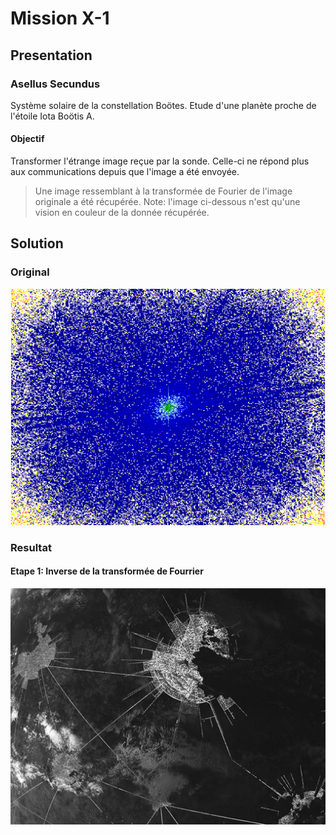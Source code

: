 # Mission X-1

## Presentation

### Asellus Secundus

Système solaire de la constellation Boötes.
Etude d'une planète proche de l'étoile Iota Boötis A.

#### Objectif 

Transformer l'étrange image reçue par la sonde. Celle-ci ne répond plus aux communications depuis que l'image a été envoyée. 
> Une image ressemblant à la transformée de Fourier de l'image originale a été récupérée.
> Note: l'image ci-dessous n'est qu'une vision en couleur de la donnée récupérée.

## Solution

### Original

![Original](img/AsellusSecundus.jpg)

### Resultat

#### Etape 1: Inverse de la transformée de Fourrier

![Result](img/result.png)
